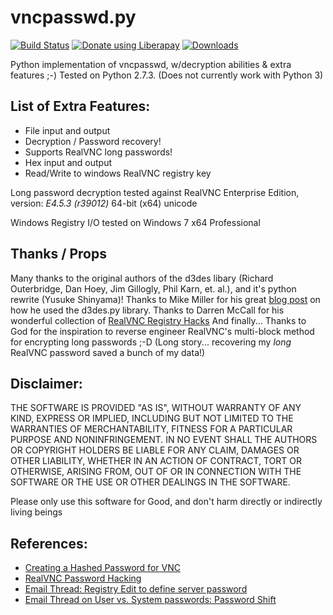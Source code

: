 vncpasswd.py
============
[![Build Status](http://img.shields.io/travis/trinitronx/vncpasswd.py.svg)](https://travis-ci.org/trinitronx/vncpasswd.py)
<noscript><a href="https://liberapay.com/trinitronx/donate"><img alt="Donate using Liberapay" src="https://liberapay.com/assets/widgets/donate.svg"></a></noscript>
[![Downloads](https://img.shields.io/github/downloads/trinitronx/vncpasswd.py/latest/total.svg)](https://github.com/trinitronx/vncpasswd.py/releases/)

Python implementation of vncpasswd, w/decryption abilities & extra features ;-)
Tested on Python 2.7.3.  (Does not currently work with Python 3)

List of Extra Features:
-----------------------

 - File input and output
 - Decryption / Password recovery!
 - Supports RealVNC long passwords!
 - Hex input and output
 - Read/Write to windows RealVNC registry key

Long password decryption tested against RealVNC Enterprise Edition, 
version: _E4.5.3 (r39012)_ 64-bit (x64) unicode

Windows Registry I/O tested on Windows 7 x64 Professional

Thanks / Props
--------------

Many thanks to the original authors of the d3des libary
(Richard Outerbridge, Dan Hoey, Jim Gillogly, Phil Karn, et. al.), 
and it's python rewrite (Yusuke Shinyama)!
Thanks to Mike Miller for his great [blog post][1] on how he used the d3des.py library.
Thanks to Darren McCall for his wonderful collection of [RealVNC Registry Hacks][2]
And finally...
Thanks to God for the inspiration to reverse engineer RealVNC's multi-block 
method for encrypting long passwords ;-D
(Long story... recovering my *long* RealVNC password saved a bunch of my data!)


Disclaimer:
-----------

THE SOFTWARE IS PROVIDED "AS IS", WITHOUT WARRANTY OF ANY KIND, EXPRESS OR IMPLIED, INCLUDING BUT NOT LIMITED TO THE WARRANTIES OF MERCHANTABILITY, FITNESS FOR A PARTICULAR PURPOSE AND NONINFRINGEMENT. IN NO EVENT SHALL THE AUTHORS OR COPYRIGHT HOLDERS BE LIABLE FOR ANY CLAIM, DAMAGES OR OTHER LIABILITY, WHETHER IN AN ACTION OF CONTRACT, TORT OR OTHERWISE, ARISING FROM, OUT OF OR IN CONNECTION WITH THE SOFTWARE OR THE USE OR OTHER DEALINGS IN THE SOFTWARE.

Please only use this software for Good, and don't harm directly or indirectly living beings


References:
-----------

 - [Creating a Hashed Password for VNC][1]
 - [RealVNC Password Hacking][2]
 - [Email Thread: Registry Edit to define server password][3]
 - [Email Thread on User vs. System passwords: Password Shift][4]

[1]: http://www.geekademy.com/2010/10/creating-hashed-password-for-vnc.html
    "Creating a Hashed Password for VNC"
[2]: http://darrenmccall.com/blog/2010/04/30/realvnc-password-hacking/
    "RealVNC Password Hacking"
[3]: http://www.realvnc.com/pipermail/vnc-list/2002-November/035748.html
    "Email Thread: Registry Edit to define server password"
[4]: http://www.realvnc.com/pipermail/vnc-list/2002-August/033007.html
    "Email Thread on User vs. System passwords: Password Shift"
